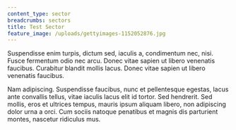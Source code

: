```yaml
---
content_type: sector
breadcrumbs: sectors
title: Test Sector
feature_image: /uploads/gettyimages-1152052876.jpg
---
```

Suspendisse enim turpis, dictum sed, iaculis a, condimentum nec, nisi. Fusce fermentum odio nec arcu. Donec vitae sapien ut libero venenatis faucibus. Curabitur blandit mollis lacus. Donec vitae sapien ut libero venenatis faucibus.

Nam adipiscing. Suspendisse faucibus, nunc et pellentesque egestas, lacus ante convallis tellus, vitae iaculis lacus elit id tortor. Sed hendrerit. Sed mollis, eros et ultrices tempus, mauris ipsum aliquam libero, non adipiscing dolor urna a orci. Cum sociis natoque penatibus et magnis dis parturient montes, nascetur ridiculus mus.